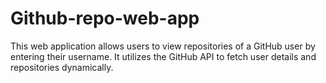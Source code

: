 # Github-repo-web-app
This web application allows users to view repositories of a GitHub user by entering their username. It utilizes the GitHub API to fetch user details and repositories dynamically.

